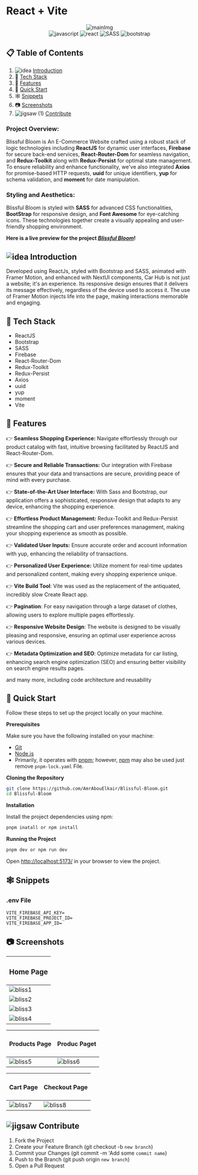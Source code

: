 # React + Vite

  <div align="center">
  <img src="https://github.com/AmrAbouElkair/Car-Hub/assets/83710148/019d042e-c12a-418f-b0f8-070d90dc5517" alt="mainImg"/>
  <div>
    <img src="https://img.shields.io/badge/-Javascript-black?style=for-the-badge&logo=javascript&logoColor=white&color=%23F7DF1E" alt="javascript" />
<img src="https://img.shields.io/badge/-React_JS-black?style=for-the-badge&logoColor=white&logo=react&color=1786ab" alt="react" />
    <img src="https://img.shields.io/badge/-SASS-black?style=for-the-badge&logo=sass&logoColor=white&color=%23CC6699" alt="SASS" />
<img src="https://img.shields.io/badge/-Bootstrap-black?style=for-the-badge&logo=bootstrap&logoColor=white&color=%237952B3" alt="bootstrap" />
  </div>
  </div>

## 📋 <a name="table">Table of Contents</a>

1. ![idea](https://github.com/AmrAbouElkair/LensCrafters/assets/83710148/c8e0ad20-4a63-4fa0-8c4f-6c8368ed0adf) [Introduction](#introduction)
2. 🤖 [Tech Stack](#tech-stack)
3. 🔋 [Features](#features)
4. 🤸 [Quick Start](#quick-start)
5. 🕸️ [Snippets](#snippets)
6. 📷 [Screenshots](#screenshots)
7. ![jigsaw (1)](https://github.com/AmrAbouElkair/LensCrafters/assets/83710148/316cd490-12f9-4b15-9977-f0d202c1d150) [Contribute](#contribute)

### Project Overview:

Blissful Bloom is An E-Commerce Website crafted using a robust stack of logic technologies including **ReactJS** for dynamic user interfaces, **Firebase** for secure back-end services, **React-Router-Dom** for seamless navigation, and **Redux-Toolkit** along with **Redux-Persist** for optimal state management. To ensure reliability and enhance functionality, we've also integrated **Axios** for promise-based HTTP requests, **uuid** for unique identifiers, **yup** for schema validation, and **moment** for date manipulation.

### Styling and Aesthetics:

Blissful Bloom is styled with **SASS** for advanced CSS functionalities, **BootStrap** for responsive design, and **Font Awesome** for eye-catching icons. These technologies together create a visually appealing and user-friendly shopping environment.

**Here is a live preview for the project _[Blissful Bloom](https://blissful-bloom.vercel.app/)_!**

## <a name="introduction"> ![idea](https://github.com/AmrAbouElkair/LensCrafters/assets/83710148/c8e0ad20-4a63-4fa0-8c4f-6c8368ed0adf) Introduction</a>

Developed using ReactJs, styled with Bootstrap and SASS, animated with Framer Motion, and enhanced with NextUI components, Car Hub is not just a website; it's an experience. Its responsive design ensures that it delivers its message effectively, regardless of the device used to access it. The use of Framer Motion injects life into the page, making interactions memorable and engaging.

## <a name="tech-stack">🤖 Tech Stack</a>

- ReactJS
- Bootstrap
- SASS
- Firebase
- React-Router-Dom
- Redux-Toolkit
- Redux-Persist
- Axios
- uuid
- yup
- moment
- Vite

## <a name="features">🔋 Features</a>

👉 **Seamless Shopping Experience:** Navigate effortlessly through our product catalog with fast, intuitive browsing facilitated by ReactJS and React-Router-Dom.

👉 **Secure and Reliable Transactions:** Our integration with Firebase ensures that your data and transactions are secure, providing peace of mind with every purchase.

👉 **State-of-the-Art User Interface:** With Sass and Bootstrap, our application offers a sophisticated, responsive design that adapts to any device, enhancing the shopping experience.

👉 **Effortless Product Management:** Redux-Toolkit and Redux-Persist streamline the shopping cart and user preferences management, making your shopping experience as smooth as possible.

👉 **Validated User Inputs:** Ensure accurate order and account information with yup, enhancing the reliability of transactions.

👉 **Personalized User Experience:** Utilize moment for real-time updates and personalized content, making every shopping experience unique.

👉 **Vite Build Tool**: Vite was used as the replacement of the antiquated, incredibly slow Create React app.

👉 **Pagination**: For easy navigation through a large dataset of clothes, allowing users to explore multiple pages effortlessly.

👉 **Responsive Website Design**: The website is designed to be visually pleasing and responsive, ensuring an optimal user experience across various devices.

👉 **Metadata Optimization and SEO**: Optimize metadata for car listing, enhancing search engine optimization (SEO) and ensuring better visibility on search engine results pages.

and many more, including code architecture and reusability

## <a name="quick-start">🤸 Quick Start</a>

Follow these steps to set up the project locally on your machine.

**Prerequisites**

Make sure you have the following installed on your machine:

- [Git](https://git-scm.com/)
- [Node.js](https://nodejs.org/en)
- Primarily, it operates with [pnpm](https://pnpm.io/); however, [npm](https://www.npmjs.com/) may also be used just remove `pnpm-lock.yaml` File.

**Cloning the Repository**

```bash
git clone https://github.com/AmrAbouElkair/Blissful-Bloom.git
cd Blissful-Bloom
```

**Installation**

Install the project dependencies using npm:

```bash
pnpm inatall or npm install
```

**Running the Project**

```bash
pnpm dev or npm run dev
```

Open [http://localhost:5173/](http://localhost:5173/) in your browser to view the project.

## <a name="snippets">🕸️ Snippets</a>

### .env File

```.env
VITE_FIREBASE_API_KEY=
VITE_FIREBASE_PROJECT_ID=
VITE_FIREBASE_APP_ID=

```

## <a name="screenshots"> 📷 Screenshots</a>

| <h3 align="center">Home Page</h3>                                                                        |
| :------------------------------------------------------------------------------------------------------- |
| ![bliss1](https://github.com/AmrAbouElkair/Car-Hub/assets/83710148/019d042e-c12a-418f-b0f8-070d90dc5517) |
| ![bliss2](https://github.com/AmrAbouElkair/Car-Hub/assets/83710148/a9d928b2-4d63-46ef-980c-94d787962f02) |
| ![bliss3](https://github.com/AmrAbouElkair/Car-Hub/assets/83710148/44551ef9-efb5-4835-93f9-727bd1d104d3) |
| ![bliss4](https://github.com/AmrAbouElkair/Car-Hub/assets/83710148/a15e7719-d1ea-4395-a939-c15d28deb2f6) |

| <h4 align="center">Products Page</h4>                                                                    | <h4 align="center">Produc Paget</h4>                                                                     |
| :------------------------------------------------------------------------------------------------------- | :------------------------------------------------------------------------------------------------------- |
| ![bliss5](https://github.com/AmrAbouElkair/Car-Hub/assets/83710148/a9e57cb7-7bbb-4a6d-89cf-6f7bfe45a2a3) | ![bliss6](https://github.com/AmrAbouElkair/Car-Hub/assets/83710148/7ba5bf39-56d6-4049-8468-a02488b64aec) |

| <h4 align="center">Cart Page</h4>                                                                        | <h4 align="center">Checkout Page</h4>                                                                    |
| :------------------------------------------------------------------------------------------------------- | :------------------------------------------------------------------------------------------------------- |
| ![bliss7](https://github.com/AmrAbouElkair/Car-Hub/assets/83710148/c307276f-fb23-4554-84f5-f961e4d63355) | ![bliss8](https://github.com/AmrAbouElkair/Car-Hub/assets/83710148/6fc3adcd-ba9e-4a9f-b749-89507512490b) |

## <a name="contribute">![jigsaw](https://github.com/AmrAbouElkair/LensCrafters/assets/83710148/fa2848f1-94b6-4951-9334-fb9ec40c16a7) Contribute</a>

1. Fork the Project
2. Create your Feature Branch (git checkout -b `new branch`)
3. Commit your Changes (git commit -m 'Add some `commit name`)
4. Push to the Branch (git push origin `new branch`)
5. Open a Pull Request
